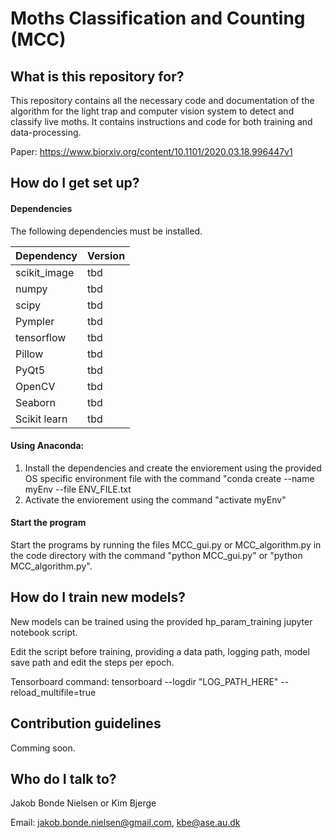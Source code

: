 # Moths Classification and Counting (MCC) 
## What is this repository for? ##

This repository contains all the necessary code and documentation of the algorithm for the light trap and computer vision system to detect and classify live moths.
It contains instructions and code for both training and data-processing.

Paper:
https://www.biorxiv.org/content/10.1101/2020.03.18.996447v1


## How do I get set up? ##
#### Dependencies ####
The following dependencies must be installed.

| Dependency   | Version  |
|--------------|----------|
| scikit_image | tbd	  |
| numpy        | tbd      |
| scipy        | tbd      |
| Pympler      | tbd      |
| tensorflow   | tbd      |
| Pillow       | tbd      |
| PyQt5        | tbd      |
| OpenCV       | tbd      |
| Seaborn      | tbd      |
| Scikit learn | tbd      |

#### Using Anaconda: ####
1. Install the dependencies and create the enviorement using the provided OS specific environment file with the command "conda create --name myEnv --file ENV_FILE.txt
2. Activate the enviorement using the command "activate myEnv"

#### Start the program ####
Start the programs by running the files MCC_gui.py or MCC_algorithm.py in the code directory with the command "python MCC_gui.py" or "python MCC_algorithm.py".

## How do I train new models? ##
New models can be trained using the provided hp_param_training jupyter notebook script.

Edit the script before training, providing a data path, logging path, model save path and edit the steps per epoch.

Tensorboard command: tensorboard --logdir "LOG_PATH_HERE" --reload_multifile=true

## Contribution guidelines ##
Comming soon.

## Who do I talk to? ##
Jakob Bonde Nielsen or Kim Bjerge

Email: jakob.bonde.nielsen@gmail.com, kbe@ase.au.dk
